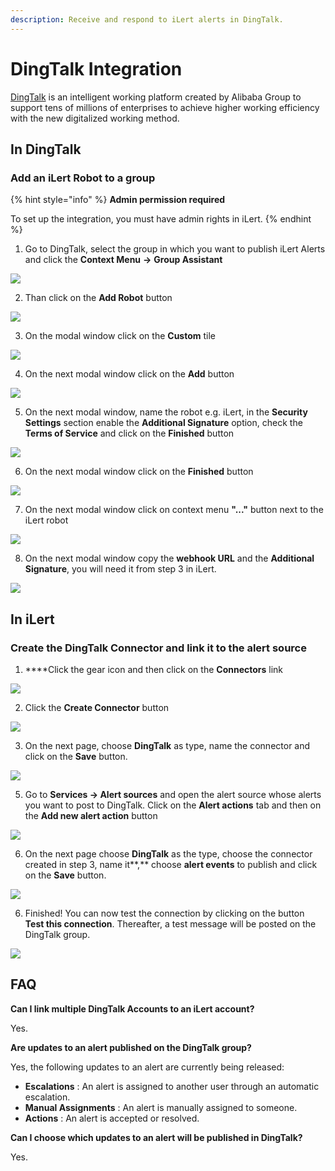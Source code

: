 ```yaml
---
description: Receive and respond to iLert alerts in DingTalk.
---
```


# DingTalk Integration

[DingTalk](https://www.dingtalk.com) is an intelligent working platform created by Alibaba Group to support tens of millions of enterprises to achieve higher working efficiency with the new digitalized working method.

## In DingTalk <a id="in-dingtalk"></a>

### Add an iLert Robot to a group

{% hint style="info" %}
**Admin permission required**

To set up the integration, you must have admin rights in iLert.
{% endhint %}

1. Go to DingTalk, select the group in which you want to publish iLert Alerts and click the **Context Menu** **-&gt;** **Group Assistant**

![](../.gitbook/assets/dingtalk.png)

2. Than click on the **Add Robot** button

![](../.gitbook/assets/dingtalk%20%281%29.png)

3. On the modal window click on the **Custom** tile

![](../.gitbook/assets/screenshot_27_05_21__14_49.png)

4. On the next modal window click on the **Add** button

![](../.gitbook/assets/screenshot_27_05_21__14_52.png)

5. On the next modal window, name the robot e.g. iLert, in the **Security Settings** section enable the **Additional Signature** option, check the **Terms of Service** and click on the **Finished** button

![](../.gitbook/assets/screenshot_27_05_21__14_58.png)

6. On the next modal window click on the **Finished** button

![](../.gitbook/assets/screenshot_27_05_21__15_03.png)

7. On the next modal window click on context menu **"..."** button next to the iLert robot 

![](../.gitbook/assets/screenshot_27_05_21__15_24.png)

8. On the next modal window copy the **webhook URL** and the **Additional Signature**, you will need it from step 3 in iLert.

![](../.gitbook/assets/screenshot_27_05_21__15_27.png)

## In iLert <a id="in-ilert"></a>

### Create the DingTalk Connector and link it to the alert source

1. ****Click the gear icon and then click on the **Connectors** link

![](../.gitbook/assets/screenshot_16_03_21__15_46.png)

2. Click the **Create Connector** button

![](../.gitbook/assets/screenshot_16_03_21__15_48.png)

3. On the next page, choose **DingTalk** as type, name the connector and click on the **Save** button.

![](../.gitbook/assets/ilert%20%2882%29.png)

5. Go to **Services -&gt; Alert sources** and open the alert source whose alerts you want to post to DingTalk. Click on the **Alert actions** tab and then on the **Add new alert action** button

![](../.gitbook/assets/screenshot_16_03_21__16_04.png)

6. On the next page choose **DingTalk** as the type, choose the connector created in step 3, name it**,** choose **alert events** to publish and click on the **Save** button.

![](../.gitbook/assets/ilert%20%2884%29.png)

6. Finished! You can now test the connection by clicking on the button **Test this connection**. Thereafter, a test message will be posted on the DingTalk group.

![](../.gitbook/assets/dingtalk%20%282%29.png)

## FAQ <a id="faq"></a>

**Can I link multiple DingTalk Accounts to an iLert account?**

Yes.

**Are updates to an alert published on the DingTalk group?**

Yes, the following updates to an alert are currently being released:

* **Escalations** : An alert is assigned to another user through an automatic escalation.
* **Manual Assignments** : An alert is manually assigned to someone.
* **Actions** : An alert is accepted or resolved.

**Can I choose which updates to an alert will be published in DingTalk?**

Yes.

